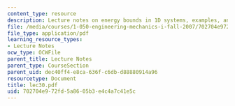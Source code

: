 ```yaml
---
content_type: resource
description: Lecture notes on energy bounds in 1D systems, examples, and applications.
file: /media/courses/1-050-engineering-mechanics-i-fall-2007/702704e972fd5a8605b3e4c4a7c41e5c_lec30.pdf
file_type: application/pdf
learning_resource_types:
- Lecture Notes
ocw_type: OCWFile
parent_title: Lecture Notes
parent_type: CourseSection
parent_uid: dec40ff4-e8ca-636f-c6db-d88880914a96
resourcetype: Document
title: lec30.pdf
uid: 702704e9-72fd-5a86-05b3-e4c4a7c41e5c
---
```

